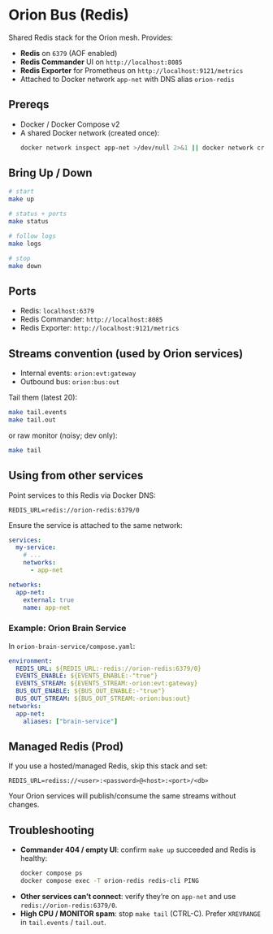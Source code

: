 # Orion Bus (Redis)

Shared Redis stack for the Orion mesh. Provides:
- **Redis** on `6379` (AOF enabled)
- **Redis Commander** UI on `http://localhost:8085`
- **Redis Exporter** for Prometheus on `http://localhost:9121/metrics`
- Attached to Docker network `app-net` with DNS alias `orion-redis`

## Prereqs

- Docker / Docker Compose v2
- A shared Docker network (created once):
  ```bash
  docker network inspect app-net >/dev/null 2>&1 || docker network create app-net
  ```

## Bring Up / Down

```bash
# start
make up

# status + ports
make status

# follow logs
make logs

# stop
make down
```

## Ports

- Redis: `localhost:6379`
- Redis Commander: `http://localhost:8085`
- Redis Exporter: `http://localhost:9121/metrics`

## Streams convention (used by Orion services)

- Internal events: `orion:evt:gateway`
- Outbound bus: `orion:bus:out`

Tail them (latest 20):

```bash
make tail.events
make tail.out
```

or raw monitor (noisy; dev only):

```bash
make tail
```

## Using from other services

Point services to this Redis via Docker DNS:

```
REDIS_URL=redis://orion-redis:6379/0
```

Ensure the service is attached to the same network:

```yaml
services:
  my-service:
    # ...
    networks:
      - app-net

networks:
  app-net:
    external: true
    name: app-net
```

### Example: Orion Brain Service

In `orion-brain-service/compose.yaml`:

```yaml
environment:
  REDIS_URL: ${REDIS_URL:-redis://orion-redis:6379/0}
  EVENTS_ENABLE: ${EVENTS_ENABLE:-"true"}
  EVENTS_STREAM: ${EVENTS_STREAM:-orion:evt:gateway}
  BUS_OUT_ENABLE: ${BUS_OUT_ENABLE:-"true"}
  BUS_OUT_STREAM: ${BUS_OUT_STREAM:-orion:bus:out}
networks:
  app-net:
    aliases: ["brain-service"]
```

## Managed Redis (Prod)

If you use a hosted/managed Redis, skip this stack and set:

```
REDIS_URL=rediss://<user>:<password>@<host>:<port>/<db>
```

Your Orion services will publish/consume the same streams without changes.

## Troubleshooting

- **Commander 404 / empty UI**: confirm `make up` succeeded and Redis is healthy:
  ```bash
  docker compose ps
  docker compose exec -T orion-redis redis-cli PING
  ```
- **Other services can’t connect**: verify they’re on `app-net` and use `redis://orion-redis:6379/0`.
- **High CPU / MONITOR spam**: stop `make tail` (CTRL-C). Prefer `XREVRANGE` in `tail.events` / `tail.out`.
